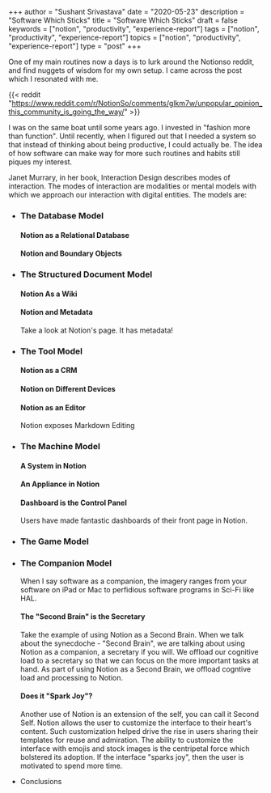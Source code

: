 +++
author = "Sushant Srivastava"
date = "2020-05-23"
description = "Software Which Sticks"
title = "Software Which Sticks"
draft = false
keywords = ["notion", "productivity", "experience-report"]
tags = ["notion", "productivity", "experience-report"]
topics = ["notion", "productivity", "experience-report"]
type = "post"
+++



One of my main routines now a days is to lurk around the Notionso reddit, and find nuggets of wisdom for
my own setup. I came across the post which I resonated with me.

{{< reddit "https://www.reddit.com/r/NotionSo/comments/glkm7w/unpopular_opinion_this_community_is_going_the_way/" >}}

I was on the same boat until some years ago. I invested in "fashion more than function". Until recently,
when I figured out that I needed a system so that instead of thinking about being productive, I could actually be.
The idea of how software can make way for more such routines and habits still piques my interest.


Janet Murrary, in her book, Interaction Design describes modes of interaction. The modes of interaction are modalities
or mental models with which we approach our interaction with digital entities. 
The models are:

* ### The Database Model ###

	#### Notion as a Relational Database ####
	
	#### Notion and Boundary Objects ####

* ### The Structured Document Model ###

	#### Notion As a Wiki ####
	
	
	#### Notion and Metadata ####
	
	Take a look at Notion's page. It has metadata!

* ### The Tool Model ###

	#### Notion as a CRM ####
	
	#### Notion on Different Devices ####
	
	#### Notion as an Editor ####
	
	Notion exposes Markdown Editing
	

* ### The Machine Model ###

	#### A System in Notion ####
	
	#### An Appliance in Notion ####
	
	#### Dashboard is the Control Panel ####
	
	Users have made fantastic dashboards of their front page in Notion.
	
* ### The Game Model ###

*  ### The Companion Model ###

	When I say software as a companion, the imagery ranges from your software on iPad or Mac to 
	perfidious software programs in Sci-Fi like HAL. 
	
	
	#### The "Second Brain" is the Secretary ####
	
	Take the example of using Notion as a Second Brain. When we talk about the synecdoche - "Second Brain",
	we are talking about using Notion as a companion, a secretary if you will. We offload 
	our cognitive load to a secretary so that we can focus on the more important tasks at hand. As part of 
	using Notion as a Second Brain, we offload cogntive load and processing to Notion.
	
	#### Does it "Spark Joy"? ####
	
	Another use of Notion is an extension of the self, you can call it Second Self. Notion allows the user
	to customize the interface to their heart's content. Such customization helped drive the rise in users
	sharing their templates for reuse and admiration. The ability to customize the interface with emojis and
	stock images is the centripetal force which bolstered its adoption. 
	If the interface "sparks joy", then the user is motivated to spend more time.


* Conclusions

